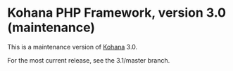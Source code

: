 # Kohana PHP Framework, version 3.0 (maintenance)

This is a maintenance version of [Kohana](http://kohanaframework.org/) 3.0.

For the most current release, see the 3.1/master branch.